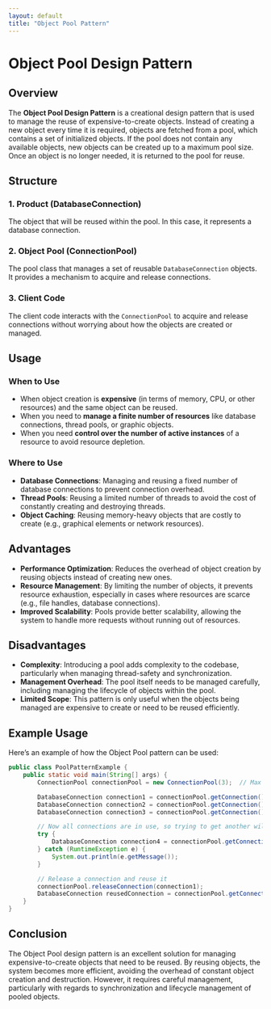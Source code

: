 ```yaml
---
layout: default
title: "Object Pool Pattern"
---
```


# Object Pool Design Pattern

## Overview

The **Object Pool Design Pattern** is a creational design pattern that is used to manage the reuse of expensive-to-create objects. Instead of creating a new object every time it is required, objects are fetched from a pool, which contains a set of initialized objects. If the pool does not contain any available objects, new objects can be created up to a maximum pool size. Once an object is no longer needed, it is returned to the pool for reuse.

## Structure

### 1. **Product (DatabaseConnection)**

The object that will be reused within the pool. In this case, it represents a database connection.

### 2. **Object Pool (ConnectionPool)**

The pool class that manages a set of reusable `DatabaseConnection` objects. It provides a mechanism to acquire and release connections.

### 3. **Client Code**

The client code interacts with the `ConnectionPool` to acquire and release connections without worrying about how the objects are created or managed.

## Usage

### When to Use

- When object creation is **expensive** (in terms of memory, CPU, or other resources) and the same object can be reused.
- When you need to **manage a finite number of resources** like database connections, thread pools, or graphic objects.
- When you need **control over the number of active instances** of a resource to avoid resource depletion.

### Where to Use

- **Database Connections**: Managing and reusing a fixed number of database connections to prevent connection overhead.
- **Thread Pools**: Reusing a limited number of threads to avoid the cost of constantly creating and destroying threads.
- **Object Caching**: Reusing memory-heavy objects that are costly to create (e.g., graphical elements or network resources).

## Advantages

- **Performance Optimization**: Reduces the overhead of object creation by reusing objects instead of creating new ones.
- **Resource Management**: By limiting the number of objects, it prevents resource exhaustion, especially in cases where resources are scarce (e.g., file handles, database connections).
- **Improved Scalability**: Pools provide better scalability, allowing the system to handle more requests without running out of resources.

## Disadvantages

- **Complexity**: Introducing a pool adds complexity to the codebase, particularly when managing thread-safety and synchronization.
- **Management Overhead**: The pool itself needs to be managed carefully, including managing the lifecycle of objects within the pool.
- **Limited Scope**: This pattern is only useful when the objects being managed are expensive to create or need to be reused efficiently.

## Example Usage

Here’s an example of how the Object Pool pattern can be used:

```java
public class PoolPatternExample {
    public static void main(String[] args) {
        ConnectionPool connectionPool = new ConnectionPool(3);  // Max pool size is 3

        DatabaseConnection connection1 = connectionPool.getConnection();
        DatabaseConnection connection2 = connectionPool.getConnection();
        DatabaseConnection connection3 = connectionPool.getConnection();

        // Now all connections are in use, so trying to get another will throw an exception
        try {
            DatabaseConnection connection4 = connectionPool.getConnection();
        } catch (RuntimeException e) {
            System.out.println(e.getMessage());
        }

        // Release a connection and reuse it
        connectionPool.releaseConnection(connection1);
        DatabaseConnection reusedConnection = connectionPool.getConnection();
    }
}
```

## Conclusion

The Object Pool design pattern is an excellent solution for managing expensive-to-create objects that need to be reused. By reusing objects, the system becomes more efficient, avoiding the overhead of constant object creation and destruction. However, it requires careful management, particularly with regards to synchronization and lifecycle management of pooled objects.
